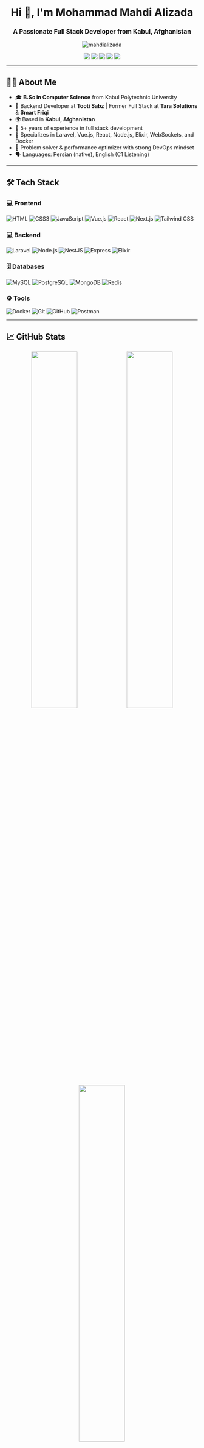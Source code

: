 <!-- Profile Section -->
<h1 align="center">Hi 👋, I'm Mohammad Mahdi Alizada</h1>
<h3 align="center">A Passionate Full Stack Developer from Kabul, Afghanistan</h3>

<p align="center">
  <img src="https://komarev.com/ghpvc/?username=mahdializada&label=Profile%20views&color=0e75b6&style=flat" alt="mahdializada" />
</p>

<p align="center">
  <a href="mailto:mahdializada761@gmail.com"><img src="https://img.shields.io/badge/Email-D14836?style=for-the-badge&logo=gmail&logoColor=white" /></a>
  <a href="https://github.com/mahdializada"><img src="https://img.shields.io/badge/GitHub-100000?style=for-the-badge&logo=github&logoColor=white" /></a>
  <a href="https://www.linkedin.com/in/mohammad-mahdi-alizada-3a57b2274"><img src="https://img.shields.io/badge/LinkedIn-0077B5?style=for-the-badge&logo=linkedin&logoColor=white" /></a>
  <a href="https://www.facebook.com/mahdi.alizada.71"><img src="https://img.shields.io/badge/Facebook-1877F2?style=for-the-badge&logo=facebook&logoColor=white" /></a>
  <a href="https://www.instagram.com/mahdi_alizada_313"><img src="https://img.shields.io/badge/Instagram-E4405F?style=for-the-badge&logo=instagram&logoColor=white" /></a>
</p>

---

## 👨‍💻 About Me

- 🎓 **B.Sc in Computer Science** from Kabul Polytechnic University  
- 💼 Backend Developer at **Tooti Sabz** | Former Full Stack at **Tara Solutions** & **Smart Friqi**  
- 🌍 Based in **Kabul, Afghanistan**
- 🧠 5+ years of experience in full stack development  
- 🔧 Specializes in Laravel, Vue.js, React, Node.js, Elixir, WebSockets, and Docker  
- 🧩 Problem solver & performance optimizer with strong DevOps mindset  
- 🗣️ Languages: Persian (native), English (C1 Listening)

---

## 🛠️ Tech Stack

### 💻 Frontend
![HTML](https://img.shields.io/badge/-HTML5-E34F26?logo=html5&logoColor=white&style=flat-square)
![CSS3](https://img.shields.io/badge/-CSS3-1572B6?logo=css3&logoColor=white&style=flat-square)
![JavaScript](https://img.shields.io/badge/-JavaScript-F7DF1E?logo=javascript&logoColor=black&style=flat-square)
![Vue.js](https://img.shields.io/badge/-Vue.js-4FC08D?logo=vue.js&logoColor=white&style=flat-square)
![React](https://img.shields.io/badge/-React-61DAFB?logo=react&logoColor=black&style=flat-square)
![Next.js](https://img.shields.io/badge/-Next.js-000000?logo=next.js&logoColor=white&style=flat-square)
![Tailwind CSS](https://img.shields.io/badge/-Tailwind_CSS-38B2AC?logo=tailwind-css&logoColor=white&style=flat-square)

### 💻 Backend
![Laravel](https://img.shields.io/badge/-Laravel-F05340?logo=laravel&logoColor=white&style=flat-square)
![Node.js](https://img.shields.io/badge/-Node.js-339933?logo=node.js&logoColor=white&style=flat-square)
![NestJS](https://img.shields.io/badge/-NestJS-E0234E?logo=nestjs&logoColor=white&style=flat-square)
![Express](https://img.shields.io/badge/-Express-000000?logo=express&logoColor=white&style=flat-square)
![Elixir](https://img.shields.io/badge/-Elixir-4B275F?logo=elixir&logoColor=white&style=flat-square)


### 🗄️ Databases
![MySQL](https://img.shields.io/badge/-MySQL-4479A1?logo=mysql&logoColor=white&style=flat-square)
![PostgreSQL](https://img.shields.io/badge/-PostgreSQL-336791?logo=postgresql&logoColor=white&style=flat-square)
![MongoDB](https://img.shields.io/badge/-MongoDB-47A248?logo=mongodb&logoColor=white&style=flat-square)
![Redis](https://img.shields.io/badge/-Redis-DC382D?logo=redis&logoColor=white&style=flat-square)

### ⚙️ Tools
![Docker](https://img.shields.io/badge/-Docker-2496ED?logo=docker&logoColor=white&style=flat-square)
![Git](https://img.shields.io/badge/-Git-F05032?logo=git&logoColor=white&style=flat-square)
![GitHub](https://img.shields.io/badge/-GitHub-181717?logo=github&logoColor=white&style=flat-square)
![Postman](https://img.shields.io/badge/-Postman-FF6C37?logo=postman&logoColor=white&style=flat-square)

---

## 📈 GitHub Stats

<p align="center">
  <img width="49%" src="https://github-readme-stats.vercel.app/api?username=mahdializada&show_icons=true&theme=onedark&count_private=true" />
  <img width="49%" src="https://github-readme-streak-stats.herokuapp.com/?user=mahdializada&theme=onedark" />
</p>
<p align="center">
  <img width="49%" src="https://github-readme-stats-rust-three.vercel.app/api/top-langs/?username=mahdializada&layout=compact&theme=tokyonight" />
</p>

---

## 🔗 Projects Showcase

| Project | Stack | Description |
|--------|-------|-------------|
| [Tooti Chat Service](https://inkd.in/ebiSG5Si) | Elixir, Phoenix | Built WhatsApp-like real-time chat handling 100M+ messages |
| [Tara Solutions Website](https://www.tarasolutions.cloud) | React, Next.js, Tailwind | Corporate website with fast performance & modern UI |
| Shahre-Kodak ERP | Laravel, React | Full ERP for chain store with HR, sales, stock, and reports |
| DAWEO MIS | Laravel, React | MIS system for NGO with multi-province support |

---

## 📞 Contact Me

- 📧 Email: [mahdializada761@gmail.com](mailto:mahdializada761@gmail.com)  
- 📱 Phone: [+93 700 985 918](tel:+93700985918)  
- 💬 WhatsApp: [+93700985918](https://wa.me/93700985918)

---

